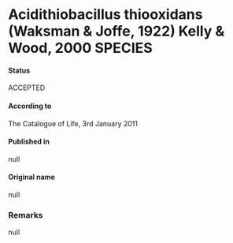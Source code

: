 # Acidithiobacillus thiooxidans (Waksman & Joffe, 1922) Kelly & Wood, 2000 SPECIES

#### Status
ACCEPTED

#### According to
The Catalogue of Life, 3rd January 2011

#### Published in
null

#### Original name
null

### Remarks
null